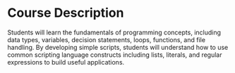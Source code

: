 # Course Description
Students will learn the fundamentals of programming concepts, including data types, variables, decision statements, loops, functions, and file handling. By developing simple scripts, students will understand how to use common scripting language constructs including lists, literals, and regular expressions to build useful applications.
